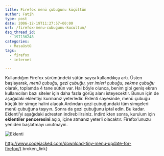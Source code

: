 ```yaml
---
title: Firefox menü çubuğunu küçültün
author: Fatih
type: post
date: 2006-12-19T11:27:57+00:00
url: /firefox-menu-cubugunu-kucultun/
dsq_thread_id:
  - 197136248
categories:
  - Masaüstü
tags:
  - firefox
  - internet

---
```

Kullandığım Firefox sürümündeki sütün sayısı kullandıkça artı. Üsten başlayarak, _menü çubuğu, gezi çubuğu, yer imleri çubuğu, sekme çubuğu_ olarak, toplamda 4 tane sütün var. Hal böyle olunca, benim gibi geniş ekran kullanıcıları bazı siteler için daha fazla görüş alanı isteyecektir. Bunun için de aşağıdaki eklentiyi kurmanız yeterledir. Eklenti sayesinde, menü çubuğu küçük bir simge halini alacak.Ardından gezi çubuğundaki tüm simgeleri menü çubuğuna taşıyın. Sonra da gezi çubuğunu iptal edin. Bu kadar. Eklenti&#8217;yi aşağıdaki adresten indirebilirsiniz. İndirdikten sonra, kurulum için **eklentiler penceresini** açıp, içine atmanız yeterli olacaktır. Firefox&#8217;unuzu yeniden başlatmayı unutmayın.

![Eklenti][1] 

<http://www.codejacked.com/download-tiny-menu-update-for-firefox/>{.broken_link}

 [1]: https://www.murekkep.org/wp-content/uploads/2006/12/tinymenu.gif